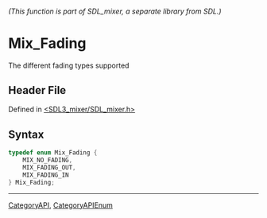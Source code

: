 ###### (This function is part of SDL_mixer, a separate library from SDL.)
# Mix_Fading

The different fading types supported

## Header File

Defined in [<SDL3_mixer/SDL_mixer.h>](https://github.com/libsdl-org/SDL_mixer/blob/main/include/SDL3_mixer/SDL_mixer.h)

## Syntax

```c
typedef enum Mix_Fading {
    MIX_NO_FADING,
    MIX_FADING_OUT,
    MIX_FADING_IN
} Mix_Fading;
```

----
[CategoryAPI](CategoryAPI), [CategoryAPIEnum](CategoryAPIEnum)

